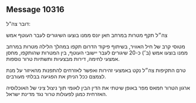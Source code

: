 ## Message 10316

דובר צה"ל:

צה״ל תקף מטרות במרחב חאן יונס ממנו בוצעו השיגורים לעבר העוטף אמש

מטוסי קרב של חיל האוויר, בשיתוף פיקוד הדרום תקפו במהלך הלילה מטרות במרחב ממנו בוצעו אמש (ב׳) כ-20 שיגורים לעבר יישובי העוטף, בין המטרות שהותקפו, מחסן אמצעי לחימה, דירות מבצעיות ותשתיות טרור נוספות. 

טרם התקיפות צה״ל נקט באמצעי זהירות ואפשר לאזרחים להתפנות מהאיזור על מנת לצמצם ככל הניתן את הפגיעה בבלתי מעורבים.

ארגון הטרור חמאס מפר באופן שיטתי את הדין הבין לאומי תוך ניצול ציני של האוכלוסיה האזרחית כמגן לפעולות טרור נגד מדינת ישראל.


